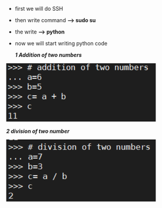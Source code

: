 - first we will do SSH 
- then write command **--> sudo su**
- the write **--> python**
- now we will start writing python code

   ***1 Addition of two numbers***

 <img src ="/images/add.png" width="400">
 
 ***2 division of two number***
 
 <img src ="/images/divide.png" width="400">
